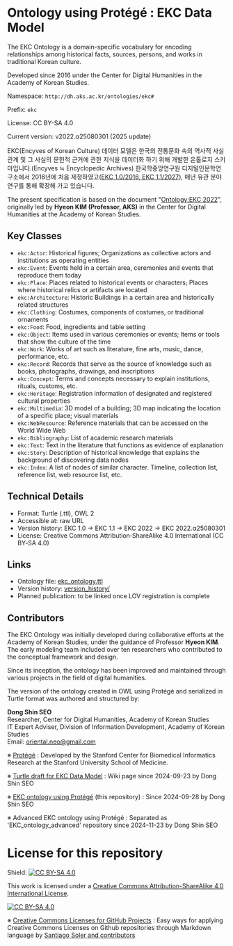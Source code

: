 # Ontology using Protégé : EKC Data Model 

The EKC Ontology is a domain-specific vocabulary for encoding relationships among historical facts, sources, persons, and works in traditional Korean culture. 

Developed since 2016 under the Center for Digital Humanities in the Academy of Korean Studies.

Namespace: `http://dh.aks.ac.kr/ontologies/ekc#`

Prefix: `ekc`

License: CC BY-SA 4.0

Current version: v2022.α25080301 (2025 update)

EKC(Encyves of Korean Culture) 데이터 모델은 한국의 전통문화 속의 역사적 사실 관계 및 그 사실의 문헌적 근거에 관한 지식을 데이터화 하기 위해 개발한 온톨로지 스키마입니다.(Encyves ≒ Encyclopedic Archives) 한국학중앙연구원 디지털인문학연구소에서 2016년에 처음 제정하였고([EKC 1.0/2016, EKC 1.1/2027](http://dh.aks.ac.kr/Encyves/wiki/index.php/EKC_Data_Model-Draft_1.1)), 매년 유관 분야 연구를 통해 확장해 가고 있습니다.

The present specification is based on the document "[Ontology:EKC 2022](https://dh.aks.ac.kr/~hanyang2/wiki/index.php/Ontology:EKC_2022)", originally led by **Hyeon KIM (Professor, AKS)** in the Center for Digital Humanities at the Academy of Korean Studies.

## Key Classes

- `ekc:Actor`: Historical figures; Organizations as collective actors and institutions as operating entities  
- `ekc:Event`: Events held in a certain area, ceremonies and events that reproduce them today  
- `ekc:Place`: Places related to historical events or characters; Places where historical relics or artifacts are located  
- `ekc:Architecture`: Historic Buildings in a certain area and historically related structures  
- `ekc:Clothing`: Costumes, components of costumes, or traditional ornaments  
- `ekc:Food`: Food, ingredients and table setting  
- `ekc:Object`: Items used in various ceremonies or events; Items or tools that show the culture of the time  
- `ekc:Work`: Works of art such as literature, fine arts, music, dance, performance, etc.  
- `ekc:Record`: Records that serve as the source of knowledge such as books, photographs, drawings, and inscriptions  
- `ekc:Concept`: Terms and concepts necessary to explain institutions, rituals, customs, etc.  
- `ekc:Heritage`: Registration information of designated and registered cultural properties  
- `ekc:Multimedia`: 3D model of a building; 3D map indicating the location of a specific place; visual materials  
- `ekc:WebResource`: Reference materials that can be accessed on the World Wide Web  
- `ekc:Bibliography`: List of academic research materials  
- `ekc:Text`: Text in the literature that functions as evidence of explanation  
- `ekc:Story`: Description of historical knowledge that explains the background of discovering data nodes  
- `ekc:Index`: A list of nodes of similar character. Timeline, collection list, reference list, web resource list, etc.  

## Technical Details

- Format: Turtle (.ttl), OWL 2
- Accessible at: raw URL
- Version history: EKC 1.0 → EKC 1.1 → EKC 2022 → EKC 2022.α25080301
- License: Creative Commons Attribution‑ShareAlike 4.0 International (CC BY‑SA 4.0)

## Links

- Ontology file: [ekc_ontology.ttl](./ekc_ontology.ttl)  
- Version history: [version_history/](./version_history)  
- Planned publication: to be linked once LOV registration is complete

## Contributors

The EKC Ontology was initially developed during collaborative efforts at the Academy of Korean Studies, under the guidance of Professor **Hyeon KIM**. The early modeling team included over ten researchers who contributed to the conceptual framework and design.

Since its inception, the ontology has been improved and maintained through various projects in the field of digital humanities.

The version of the ontology created in OWL using Protégé and serialized in Turtle format was authored and structured by:

**Dong Shin SEO**  
Researcher, Center for Digital Humanities, Academy of Korean Studies  
IT Expert Adviser, Division of Information Development, Academy of Korean Studies  
Email: oriental.neo@gmail.com


※ [Protégé](https://protege.stanford.edu) : Developed by the Stanford Center for Biomedical Informatics Research at the Stanford University School of Medicine.

※ [Turtle draft for EKC Data Model](https://dh.aks.ac.kr/~dongshin/wiki/index.php/Turtle_Draft_for_EKC_Data_Model) : Wiki page since 2024-09-23 by Dong Shin SEO 

※ [EKC ontology using Protégé](https://github.com/dongshins/EKC_ontology) (this repository) : Since 2024-09-28 by Dong Shin SEO 

※ Advanced EKC ontology using Protégé : Separated as 'EKC_ontology_advanced' repository since 2024-11-23 by Dong Shin SEO 

# License for this repository 
Shield: [![CC BY-SA 4.0][cc-by-sa-shield]][cc-by-sa]

This work is licensed under a
[Creative Commons Attribution-ShareAlike 4.0 International License][cc-by-sa].

[![CC BY-SA 4.0][cc-by-sa-image]][cc-by-sa]

[cc-by-sa]: http://creativecommons.org/licenses/by-sa/4.0/
[cc-by-sa-image]: https://licensebuttons.net/l/by-sa/4.0/88x31.png
[cc-by-sa-shield]: https://img.shields.io/badge/License-CC%20BY--SA%204.0-lightgrey.svg

※ [Creative Commons Licenses for GitHub Projects](https://github.com/santisoler/cc-licenses) : Easy ways for applying Creative Commons Licenses on Github repositories through Markdown language by [Santiago Soler and contributors](https://github.com/santisoler/cc-licenses) 
